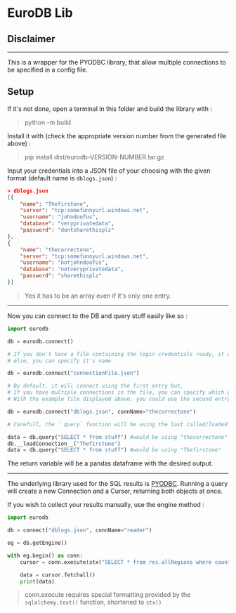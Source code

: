 # EuroDB Lib

## Disclaimer
___
This is a wrapper for the PYODBC library, that allow multiple connections to be specified in a config file.

## Setup

If it's not done, open a terminal in this folder and build the library with :
> python -m build

Install it with (check the appropriate version number from the generated file above) :
> pip install dist/eurodb-VERSION-NUMBER.tar.gz

Input your credentials into a JSON file of your choosing with the given format (default name is `dblogs.json`) : 
```json
> dblogs.json
[{
    "name": "Thefirstone",
    "server": "tcp:somefunnyurl.windows.net",
    "username": "johndoofus",
    "database": "veryprivatedata",
    "password": "dontsharethisplz"
},
{
    "name": "thecorrectone",
    "server": "tcp:somefunnyurl.windows.net",
    "username": "notjohndoofus",
    "database": "notveryprivatedata",
    "password": "sharethisplz"
}]
```

> Yes it has to be an array even if it's only one entry.
___
Now you can connect to the DB and query stuff easily like so :

```python
import eurodb

db = eurodb.connect()

# If you don't have a file containing the login credentials ready, it will generate one for you
# else, you can specify it's name

db = eurodb.connect("connectionFile.json")

# By default, it will connect using the first entry but,
# If you have multiple connections in the file, you can specify which one to use.
# With the example file displayed above, you could use the second entry as so : 

db = eurodb.connect("dblogs.json", connName="thecorrectone")

# Carefull, the `.query` function will be using the last called/loaded entry :

data = db.query("SELECT * from stuff") #would be using "thecorrectone"
db.__loadConnection__("Thefirstone")
data = db.query("SELECT * from stuff") #would be using "Thefirstone"
```

The return variable will be a pandas dataframe with the desired output.

___

The underlying library used for the SQL results is [PYODBC](https://github.com/mkleehammer/pyodbc/wiki/Getting-started). 
Running a query will create a new Connection and a Cursor, returning both objects at once.


If you wish to collect your results manually, use the engine method : 

```python
import eurodb

db = connect("dblogs.json", connName="reader")

eg = db.getEngine()

with eg.begin() as conn:
    cursor = conn.execute(stx("SELECT * from res.allRegions where country = 'FR' and geocode like '10%'"))

    data = cursor.fetchall()
    print(data)
```

> conn.execute requires special formatting provided by the `sqlalchemy.text()` function, shortened to `stx()` 
